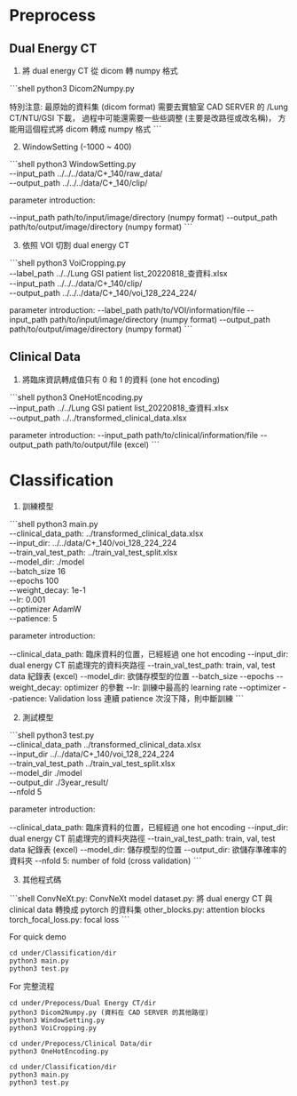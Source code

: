 # Preprocess
## Dual Energy CT

1. 將 dual energy CT 從 dicom 轉 numpy 格式

ˋˋˋshell
python3 Dicom2Numpy.py

特別注意:
最原始的資料集 (dicom format) 需要去實驗室 CAD SERVER 的 /Lung CT/NTU/GSI 下載，
過程中可能還需要一些些調整 (主要是改路徑或改名稱)，
方能用這個程式將 dicom 轉成 numpy 格式
ˋˋˋ

2. WindowSetting (-1000 ~ 400)

ˋˋˋshell
python3 WindowSetting.py \
    --input_path ../../../data/C+_140/raw_data/ \
    --output_path ../../../data/C+_140/clip/

parameter introduction:

--input_path path/to/input/image/directory (numpy format)
--output_path path/to/output/image/directory (numpy format)
ˋˋˋ

3. 依照 VOI 切割 dual energy CT

ˋˋˋshell
python3 VoiCropping.py \
    --label_path ../../Lung GSI patient list_20220818_查資料.xlsx \
    --input_path ../../../data/C+_140/clip/ \
    --output_path ../../../data/C+_140/voi_128_224_224/

parameter introduction:
--label_path path/to/VOI/information/file
--input_path path/to/input/image/directory (numpy format)
--output_path path/to/output/image/directory (numpy format)
ˋˋˋ

## Clinical Data

1. 將臨床資訊轉成值只有 0 和 1 的資料 (one hot encoding)

ˋˋˋshell
python3 OneHotEncoding.py \
    --input_path ../../Lung GSI patient list_20220818_查資料.xlsx \
    --output_path ../../transformed_clinical_data.xlsx

parameter introduction:
--input_path path/to/clinical/information/file
--output_path path/to/output/file (excel)
ˋˋˋ

# Classification

1. 訓練模型

ˋˋˋshell
python3 main.py \
    --clinical_data_path: ../transformed_clinical_data.xlsx \
    --input_dir: ../../data/C+_140/voi_128_224_224 \
    --train_val_test_path: ../train_val_test_split.xlsx \
    --model_dir: ./model \
    --batch_size 16 \
    --epochs 100 \
    --weight_decay: 1e-1 \
    --lr: 0.001 \
    --optimizer AdamW \
    --patience: 5

parameter introduction:

--clinical_data_path: 臨床資料的位置，已經經過 one hot encoding
--input_dir: dual energy CT 前處理完的資料夾路徑
--train_val_test_path: train, val, test data 紀錄表 (excel)
--model_dir: 欲儲存模型的位置
--batch_size
--epochs
--weight_decay: optimizer 的參數
--lr: 訓練中最高的 learning rate
--optimizer
--patience: Validation loss 連續 patience 次沒下降，則中斷訓練
ˋˋˋ

2. 測試模型

ˋˋˋshell
python3 test.py \
    --clinical_data_path ../transformed_clinical_data.xlsx \
    --input_dir ../../data/C+_140/voi_128_224_224 \
    --train_val_test_path ../train_val_test_split.xlsx \
    --model_dir ./model \
    --output_dir ./3year_result/ \
    --nfold 5

parameter introduction:

--clinical_data_path: 臨床資料的位置，已經經過 one hot encoding
--input_dir: dual energy CT 前處理完的資料夾路徑
--train_val_test_path: train, val, test data 紀錄表 (excel)
--model_dir: 儲存模型的位置
--output_dir: 欲儲存準確率的資料夾
--nfold 5: number of fold (cross validation)
ˋˋˋ

3. 其他程式碼

ˋˋˋshell
ConvNeXt.py: ConvNeXt model
dataset.py: 將 dual energy CT 與 clinical data 轉換成 pytorch 的資料集
other_blocks.py: attention blocks
torch_focal_loss.py: focal loss
ˋˋˋ

For quick demo
```shell
cd under/Classification/dir
python3 main.py
python3 test.py
```

For 完整流程
```shell
cd under/Prepocess/Dual Energy CT/dir
python3 Dicom2Numpy.py (資料在 CAD SERVER 的其他路徑)
python3 WindowSetting.py
python3 VoiCropping.py

cd under/Prepocess/Clinical Data/dir
python3 OneHotEncoding.py

cd under/Classification/dir
python3 main.py
python3 test.py
```

